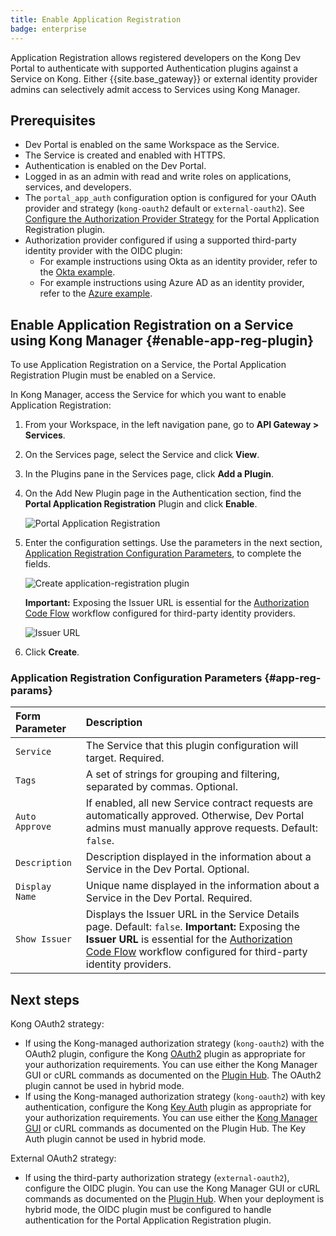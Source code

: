 ```yaml
---
title: Enable Application Registration
badge: enterprise
---
```


Application Registration allows registered developers on the Kong Dev Portal to
authenticate with supported Authentication plugins against a Service on Kong. Either {{site.base_gateway}} or
external identity provider admins can selectively admit access to Services using Kong Manager.

## Prerequisites

* Dev Portal is enabled on the same Workspace as the Service.
* The Service is created and enabled with HTTPS.
* Authentication is enabled on the Dev Portal.
* Logged in as an admin with read and write roles on applications, services, and
  developers.
* The `portal_app_auth` configuration option is configured for your OAuth provider
  and strategy (`kong-oauth2` default or `external-oauth2`). See
[Configure the Authorization Provider Strategy](/gateway/{{page.kong_version}}/kong-enterprise/dev-portal/applications/auth-provider-strategy) for the Portal Application Registration plugin.
* Authorization provider configured if using a supported third-party
  identity provider with the OIDC plugin:
  * For example instructions using Okta as an identity provider, refer to the
    [Okta example](/gateway/{{page.kong_version}}/kong-enterprise/dev-portal/authentication/okta-config/).
  * For example instructions using Azure AD as an identity provider, refer to the
    [Azure example](/gateway/{{page.kong_version}}/kong-enterprise/dev-portal/authentication/azure-oidc-config/).

## Enable Application Registration on a Service using Kong Manager {#enable-app-reg-plugin}

To use Application Registration on a Service, the Portal Application Registration
Plugin must be enabled on a Service.

In Kong Manager, access the Service for which you want to enable Application Registration:

1. From your Workspace, in the left navigation pane, go to **API Gateway > Services**.
2. On the Services page, select the Service and click **View**.
3. In the Plugins pane in the Services page, click **Add a Plugin**.
4. On the Add New Plugin page in the Authentication section, find the
   **Portal Application Registration** Plugin and click **Enable**.

   ![Portal Application Registration](/assets/gateway/dev-portal/app-reg-plugin-panel.png)

5. Enter the configuration settings. Use the parameters in the next section,
   [Application Registration Configuration Parameters](#application-registration-configuration-parameters),
   to complete the fields.

   ![Create application-registration plugin](/assets/gateway/dev-portal/create-app-reg-plugin-form.png)

   **Important:** Exposing
   the Issuer URL is essential for the
   [Authorization Code Flow](/gateway/{{page.kong_version}}/kong-enterprise/dev-portal/authentication/3rd-party-oauth/#ac-flow)
   workflow configured for third-party identity providers.

   ![Issuer URL](/assets/gateway/dev-portal/dev-portal-issuer-url.png)

6. Click **Create**.

### Application Registration Configuration Parameters {#app-reg-params}

| Form Parameter | Description                                                                       |
|:---------------|:----------------------------------------------------------------------------------|
| `Service` | The Service that this plugin configuration will target. Required. |
| `Tags` | A set of strings for grouping and filtering, separated by commas. Optional. |
| `Auto Approve` | If enabled, all new Service contract requests are automatically approved. Otherwise, Dev Portal admins must manually approve requests. Default: `false`. |
| `Description` | Description displayed in the information about a Service in the Dev Portal. Optional. |
| `Display Name` | Unique name displayed in the information about a Service in the Dev Portal. Required. |
| `Show Issuer` | Displays the Issuer URL in the Service Details page. Default: `false`. **Important:** Exposing the **Issuer URL** is essential for the [Authorization Code Flow](/gateway/{{page.kong_version}}/kong-enterprise/dev-portal/authentication/3rd-party-oauth/#ac-flow) workflow configured for third-party identity providers. |

## Next steps

Kong OAuth2 strategy:

* If using the Kong-managed authorization strategy
(`kong-oauth2`) with the OAuth2 plugin, configure the Kong [OAuth2](/hub/kong-inc/oauth2/)
plugin as appropriate for your authorization requirements. You can use either the
Kong Manager GUI or cURL commands as documented on the [Plugin Hub](/hub/).
The OAuth2 plugin cannot be used in hybrid mode.
* If using the Kong-managed authorization strategy
(`kong-oauth2`) with key authentication, configure the Kong
[Key Auth](/hub/kong-inc/key-auth/) plugin as appropriate for your authorization
requirements. You can use either the
[Kong Manager GUI](/gateway/{{page.kong_version}}/kong-enterprise/dev-portal/applications/enable-key-auth-plugin)
or cURL commands as documented on the Plugin Hub. The Key Auth plugin
cannot be used in hybrid mode.

External OAuth2 strategy:

* If using the third-party authorization strategy
(`external-oauth2`), configure the OIDC plugin. You can use the Kong Manager GUI
or cURL commands as documented on the [Plugin Hub](/hub/kong-inc/openid-connect/).
When your deployment is hybrid mode, the OIDC plugin must be configured to handle
authentication for the Portal Application Registration plugin.
